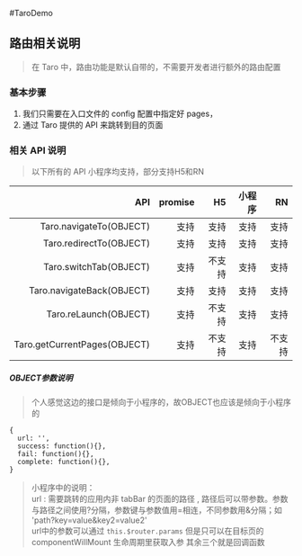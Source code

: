 #TaroDemo

## 路由相关说明
> 在 Taro 中，路由功能是默认自带的，不需要开发者进行额外的路由配置

### 基本步骤

1. 我们只需要在入口文件的 config 配置中指定好 pages，
2. 通过 Taro 提供的 API 来跳转到目的页面

### 相关 API 说明
> 以下所有的 API 小程序均支持，部分支持H5和RN

|API                          |promise|H5  | 小程序 | RN    |
|------:|------:|------:|------:|------:|
|Taro.navigateTo(OBJECT)      | 支持  |支持 | 支持 | 支持 |
|Taro.redirectTo(OBJECT)      | 支持  |支持 | 支持 | 支持 |
|Taro.switchTab(OBJECT)       | 支持  |不支持 | 支持 | 支持 |
|Taro.navigateBack(OBJECT)    | 支持  |支持 | 支持 | 支持 |
|Taro.reLaunch(OBJECT)        | 支持  |不支持 | 支持 | 支持 |
|Taro.getCurrentPages(OBJECT) | 支持  |不支持 | 支持 | 不支持 |

##### OBJECT参数说明
> 个人感觉这边的接口是倾向于小程序的，故OBJECT也应该是倾向于小程序的

```
{
  url: '',
  success: function(){},
  fail: function(){},
  complete: function(){},
}
```
> 小程序中的说明：<br/>
> url : 需要跳转的应用内非 tabBar 的页面的路径 , 路径后可以带参数。参数与路径之间使用?分隔，参数键与参数值用=相连，不同参数用&分隔；如 'path?key=value&key2=value2'<br/>
> url中的参数可以通过 ```this.$router.params``` 但是只可以在目标页的 componentWillMount 生命周期里获取入参
> 其余三个就是回调函数

